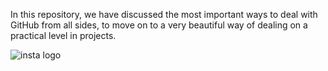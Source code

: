 

In this repository,
we have discussed the most important ways to deal with GitHub from all sides, 
to move on to a very beautiful way of dealing on a practical level in projects.

![insta logo](https://user-images.githubusercontent.com/64478989/127020791-9cfa50b7-373b-4ccd-8441-17ec9c3e231d.png)
